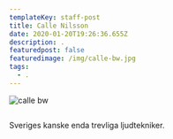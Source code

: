 ```yaml
---
templateKey: staff-post
title: Calle Nilsson
date: 2020-01-20T19:26:36.655Z
description: .
featuredpost: false
featuredimage: /img/calle-bw.jpg
tags:
  - .
---
```

![calle bw](/img/gunilla-bw.jpg)

![]()

Sveriges kanske enda trevliga ljudtekniker.
